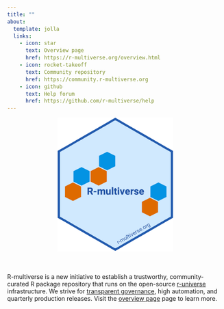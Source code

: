 ```yaml
---
title: ""
about:
  template: jolla
  links:
    - icon: star
      text: Overview page
      href: https://r-multiverse.org/overview.html
    - icon: rocket-takeoff
      text: Community repository
      href: https://community.r-multiverse.org
    - icon: github
      text: Help forum
      href: https://github.com/r-multiverse/help
---
```


<center>
<img src="logo/logo.png" width="271px" height="313px">
</center>
<br>
<br>

R-multiverse is a new initiative to establish a trustworthy, community-curated R package repository that runs on the open-source [r-universe](https://r-universe.dev) infrastructure.
We strive for [transparent governance](policies.md), high automation, and quarterly production releases. 
Visit the [overview page](overview.qmd) page to learn more.

